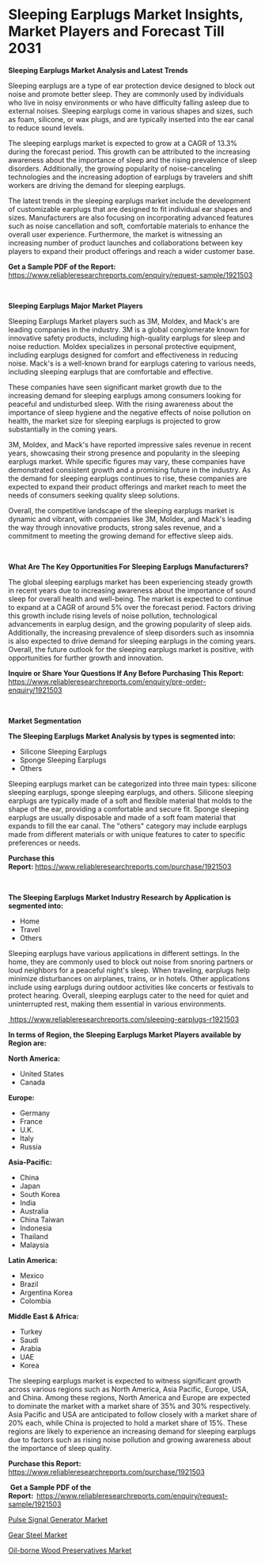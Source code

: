 <p><h1>Sleeping Earplugs Market Insights, Market Players and Forecast Till 2031</h1></p><p><strong>Sleeping Earplugs Market Analysis and Latest Trends</strong></p>
<p><p>Sleeping earplugs are a type of ear protection device designed to block out noise and promote better sleep. They are commonly used by individuals who live in noisy environments or who have difficulty falling asleep due to external noises. Sleeping earplugs come in various shapes and sizes, such as foam, silicone, or wax plugs, and are typically inserted into the ear canal to reduce sound levels.</p><p>The sleeping earplugs market is expected to grow at a CAGR of 13.3% during the forecast period. This growth can be attributed to the increasing awareness about the importance of sleep and the rising prevalence of sleep disorders. Additionally, the growing popularity of noise-canceling technologies and the increasing adoption of earplugs by travelers and shift workers are driving the demand for sleeping earplugs.</p><p>The latest trends in the sleeping earplugs market include the development of customizable earplugs that are designed to fit individual ear shapes and sizes. Manufacturers are also focusing on incorporating advanced features such as noise cancellation and soft, comfortable materials to enhance the overall user experience. Furthermore, the market is witnessing an increasing number of product launches and collaborations between key players to expand their product offerings and reach a wider customer base.</p></p>
<p><strong>Get a Sample PDF of the Report:&nbsp;</strong> <a href="https://www.reliableresearchreports.com/enquiry/request-sample/1921503">https://www.reliableresearchreports.com/enquiry/request-sample/1921503</a></p>
<p>&nbsp;</p>
<p><strong>Sleeping Earplugs Major Market Players</strong></p>
<p><p>Sleeping Earplugs Market players such as 3M, Moldex, and Mack's are leading companies in the industry. 3M is a global conglomerate known for innovative safety products, including high-quality earplugs for sleep and noise reduction. Moldex specializes in personal protective equipment, including earplugs designed for comfort and effectiveness in reducing noise. Mack's is a well-known brand for earplugs catering to various needs, including sleeping earplugs that are comfortable and effective.</p><p>These companies have seen significant market growth due to the increasing demand for sleeping earplugs among consumers looking for peaceful and undisturbed sleep. With the rising awareness about the importance of sleep hygiene and the negative effects of noise pollution on health, the market size for sleeping earplugs is projected to grow substantially in the coming years.</p><p>3M, Moldex, and Mack's have reported impressive sales revenue in recent years, showcasing their strong presence and popularity in the sleeping earplugs market. While specific figures may vary, these companies have demonstrated consistent growth and a promising future in the industry. As the demand for sleeping earplugs continues to rise, these companies are expected to expand their product offerings and market reach to meet the needs of consumers seeking quality sleep solutions.</p><p>Overall, the competitive landscape of the sleeping earplugs market is dynamic and vibrant, with companies like 3M, Moldex, and Mack's leading the way through innovative products, strong sales revenue, and a commitment to meeting the growing demand for effective sleep aids.</p></p>
<p>&nbsp;</p>
<p><strong>What Are The Key Opportunities For Sleeping Earplugs Manufacturers?</strong></p>
<p><p>The global sleeping earplugs market has been experiencing steady growth in recent years due to increasing awareness about the importance of sound sleep for overall health and well-being. The market is expected to continue to expand at a CAGR of around 5% over the forecast period. Factors driving this growth include rising levels of noise pollution, technological advancements in earplug design, and the growing popularity of sleep aids. Additionally, the increasing prevalence of sleep disorders such as insomnia is also expected to drive demand for sleeping earplugs in the coming years. Overall, the future outlook for the sleeping earplugs market is positive, with opportunities for further growth and innovation.</p></p>
<p><strong>Inquire or Share Your Questions If Any Before Purchasing This Report:</strong> <a href="https://www.reliableresearchreports.com/enquiry/pre-order-enquiry/1921503">https://www.reliableresearchreports.com/enquiry/pre-order-enquiry/1921503</a></p>
<p>&nbsp;</p>
<p><strong>Market Segmentation</strong></p>
<p><strong>The Sleeping Earplugs Market Analysis by types is segmented into:</strong></p>
<p><ul><li>Silicone Sleeping Earplugs</li><li>Sponge Sleeping Earplugs</li><li>Others</li></ul></p>
<p><p>Sleeping earplugs market can be categorized into three main types: silicone sleeping earplugs, sponge sleeping earplugs, and others. Silicone sleeping earplugs are typically made of a soft and flexible material that molds to the shape of the ear, providing a comfortable and secure fit. Sponge sleeping earplugs are usually disposable and made of a soft foam material that expands to fill the ear canal. The "others" category may include earplugs made from different materials or with unique features to cater to specific preferences or needs.</p></p>
<p><strong>Purchase this Report:&nbsp;</strong><a href="https://www.reliableresearchreports.com/purchase/1921503">https://www.reliableresearchreports.com/purchase/1921503</a></p>
<p>&nbsp;</p>
<p><strong>The Sleeping Earplugs Market Industry Research by Application is segmented into:</strong></p>
<p><ul><li>Home</li><li>Travel</li><li>Others</li></ul></p>
<p><p>Sleeping earplugs have various applications in different settings. In the home, they are commonly used to block out noise from snoring partners or loud neighbors for a peaceful night's sleep. When traveling, earplugs help minimize disturbances on airplanes, trains, or in hotels. Other applications include using earplugs during outdoor activities like concerts or festivals to protect hearing. Overall, sleeping earplugs cater to the need for quiet and uninterrupted rest, making them essential in various environments.</p></p>
<p><a href="https://www.reliableresearchreports.com/sleeping-earplugs-r1921503">&nbsp;https://www.reliableresearchreports.com/sleeping-earplugs-r1921503</a></p>
<p><strong>In terms of Region, the Sleeping Earplugs Market Players available by Region are:</strong></p>
<p>
    <p> <strong> North America: </strong>
        <ul>
            <li>United States</li>
            <li>Canada</li>
        </ul>
        </p> 
    <p> <strong> Europe: </strong>
        <ul>
            <li>Germany</li>
            <li>France</li>
            <li>U.K.</li>
            <li>Italy</li>
            <li>Russia</li>
        </ul>
        </p> 
    <p> <strong> Asia-Pacific: </strong>
        <ul>
            <li>China</li>
            <li>Japan</li>
            <li>South Korea</li>
            <li>India</li>
            <li>Australia</li>
            <li>China Taiwan</li>
            <li>Indonesia</li>
            <li>Thailand</li>
            <li>Malaysia</li>
        </ul>
        </p> 
    <p> <strong> Latin America: </strong>
        <ul>
            <li>Mexico</li>
            <li>Brazil</li>
            <li>Argentina Korea</li>
            <li>Colombia</li>
        </ul>
        </p> 
    <p> <strong> Middle East & Africa: </strong>
        <ul>
            <li>Turkey</li>
            <li>Saudi</li>
            <li>Arabia</li>
            <li>UAE</li>
            <li>Korea</li>
        </ul>
    </p>
    </p>
<p><p>The sleeping earplugs market is expected to witness significant growth across various regions such as North America, Asia Pacific, Europe, USA, and China. Among these regions, North America and Europe are expected to dominate the market with a market share of 35% and 30% respectively. Asia Pacific and USA are anticipated to follow closely with a market share of 20% each, while China is projected to hold a market share of 15%. These regions are likely to experience an increasing demand for sleeping earplugs due to factors such as rising noise pollution and growing awareness about the importance of sleep quality.</p></p>
<p><strong>Purchase this Report: </strong><a href="https://www.reliableresearchreports.com/purchase/1921503">https://www.reliableresearchreports.com/purchase/1921503</a></p>
<p>&nbsp;<strong>Get a Sample PDF of the Report:&nbsp;&nbsp;</strong><a href="https://www.reliableresearchreports.com/enquiry/request-sample/1921503">https://www.reliableresearchreports.com/enquiry/request-sample/1921503</a></p>
<p><strong></strong></p>
<p><p><a href="https://medium.com/@connor.marshall794/pulse-signal-generator-market-research-report-includes-analysis-on-market-size-share-and-growth-4069e995dfc7">Pulse Signal Generator Market</a></p><p><a href="https://view.publitas.com/reportprime-1/deep-dive-into-the-gear-steel-market-itstrends-market-segmentation-and-competitive-analysis/">Gear Steel Market</a></p><p><a href="https://github.com/cathyMaggio31/Market-Research-Report-List-1/blob/main/oil-borne-wood-preservatives-market.md">Oil-borne Wood Preservatives Market</a></p></p>